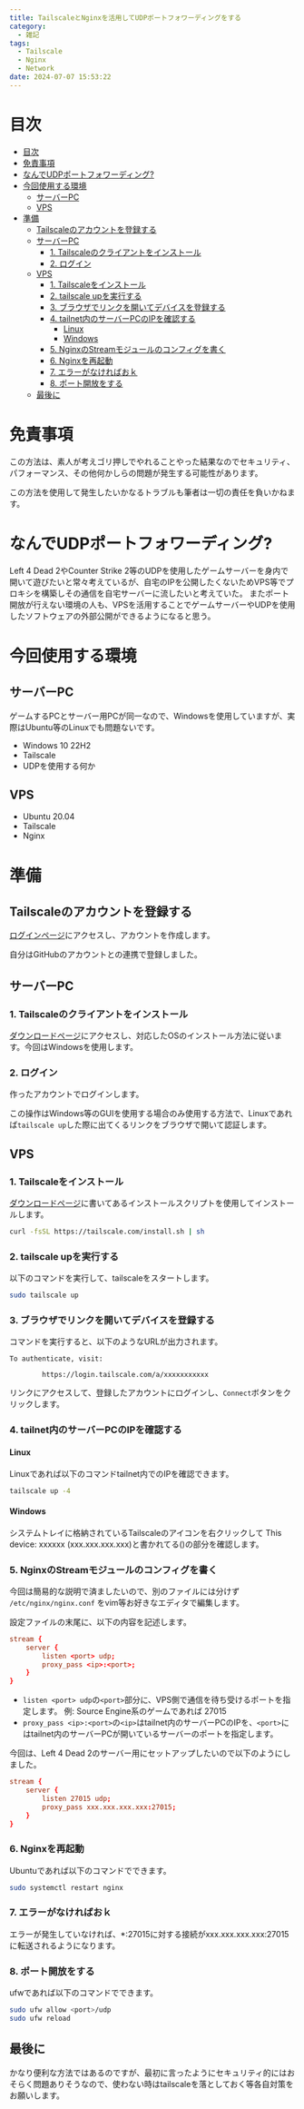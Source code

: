 ```yaml
---
title: TailscaleとNginxを活用してUDPポートフォワーディングをする
category:
  - 雑記
tags:
  - Tailscale
  - Nginx
  - Network
date: 2024-07-07 15:53:22
---
```


# 目次

- [目次](#%E7%9B%AE%E6%AC%A1)
- [免責事項](#%E5%85%8D%E8%B2%AC%E4%BA%8B%E9%A0%85)
- [なんでUDPポートフォワーディング?](#%E3%81%AA%E3%82%93%E3%81%A7udp%E3%83%9D%E3%83%BC%E3%83%88%E3%83%95%E3%82%A9%E3%83%AF%E3%83%BC%E3%83%87%E3%82%A3%E3%83%B3%E3%82%B0)
- [今回使用する環境](#%E4%BB%8A%E5%9B%9E%E4%BD%BF%E7%94%A8%E3%81%99%E3%82%8B%E7%92%B0%E5%A2%83)
  - [サーバーPC](#%E3%82%B5%E3%83%BC%E3%83%90%E3%83%BCpc)
  - [VPS](#vps)
- [準備](#%E6%BA%96%E5%82%99)
  - [Tailscaleのアカウントを登録する](#tailscale%E3%81%AE%E3%82%A2%E3%82%AB%E3%82%A6%E3%83%B3%E3%83%88%E3%82%92%E7%99%BB%E9%8C%B2%E3%81%99%E3%82%8B)
  - [サーバーPC](#%E3%82%B5%E3%83%BC%E3%83%90%E3%83%BCpc-1)
    - [1. Tailscaleのクライアントをインストール](#1-tailscale%E3%81%AE%E3%82%AF%E3%83%A9%E3%82%A4%E3%82%A2%E3%83%B3%E3%83%88%E3%82%92%E3%82%A4%E3%83%B3%E3%82%B9%E3%83%88%E3%83%BC%E3%83%AB)
    - [2. ログイン](#2-%E3%83%AD%E3%82%B0%E3%82%A4%E3%83%B3)
  - [VPS](#vps-1)
    - [1. Tailscaleをインストール](#1-tailscale%E3%82%92%E3%82%A4%E3%83%B3%E3%82%B9%E3%83%88%E3%83%BC%E3%83%AB)
    - [2. tailscale upを実行する](#2-tailscale-up%E3%82%92%E5%AE%9F%E8%A1%8C%E3%81%99%E3%82%8B)
    - [3. ブラウザでリンクを開いてデバイスを登録する](#3-%E3%83%96%E3%83%A9%E3%82%A6%E3%82%B6%E3%81%A7%E3%83%AA%E3%83%B3%E3%82%AF%E3%82%92%E9%96%8B%E3%81%84%E3%81%A6%E3%83%87%E3%83%90%E3%82%A4%E3%82%B9%E3%82%92%E7%99%BB%E9%8C%B2%E3%81%99%E3%82%8B)
    - [4. tailnet内のサーバーPCのIPを確認する](#4-tailnet%E5%86%85%E3%81%AE%E3%82%B5%E3%83%BC%E3%83%90%E3%83%BCpc%E3%81%AEip%E3%82%92%E7%A2%BA%E8%AA%8D%E3%81%99%E3%82%8B)
      - [Linux](#linux)
      - [Windows](#windows)
    - [5. NginxのStreamモジュールのコンフィグを書く](#5-nginx%E3%81%AEstream%E3%83%A2%E3%82%B8%E3%83%A5%E3%83%BC%E3%83%AB%E3%81%AE%E3%82%B3%E3%83%B3%E3%83%95%E3%82%A3%E3%82%B0%E3%82%92%E6%9B%B8%E3%81%8F)
    - [6. Nginxを再起動](#6-nginx%E3%82%92%E5%86%8D%E8%B5%B7%E5%8B%95)
    - [7. エラーがなければおｋ](#7-%E3%82%A8%E3%83%A9%E3%83%BC%E3%81%8C%E3%81%AA%E3%81%91%E3%82%8C%E3%81%B0%E3%81%8A%EF%BD%8B)
    - [8. ポート開放をする](#8-%E3%83%9D%E3%83%BC%E3%83%88%E9%96%8B%E6%94%BE%E3%82%92%E3%81%99%E3%82%8B)
  - [最後に](#%E6%9C%80%E5%BE%8C%E3%81%AB)

# 免責事項

この方法は、素人が考えゴリ押しでやれることやった結果なのでセキュリティ、パフォーマンス、その他何かしらの問題が発生する可能性があります。

この方法を使用して発生したいかなるトラブルも筆者は一切の責任を負いかねます。

# なんでUDPポートフォワーディング?

Left 4 Dead 2やCounter Strike 2等のUDPを使用したゲームサーバーを身内で開いて遊びたいと常々考えているが、自宅のIPを公開したくないためVPS等でプロキシを構築しその通信を自宅サーバーに流したいと考えていた。
またポート開放が行えない環境の人も、VPSを活用することでゲームサーバーやUDPを使用したソフトウェアの外部公開ができるようになると思う。

# 今回使用する環境

## サーバーPC

ゲームするPCとサーバー用PCが同一なので、Windowsを使用していますが、実際はUbuntu等のLinuxでも問題ないです。

- Windows 10 22H2
- Tailscale
- UDPを使用する何か

## VPS

- Ubuntu 20.04
- Tailscale
- Nginx


# 準備



## Tailscaleのアカウントを登録する

[ログインページ](https://login.tailscale.com/login)にアクセスし、アカウントを作成します。

自分はGitHubのアカウントとの連携で登録しました。


## サーバーPC

### 1. Tailscaleのクライアントをインストール

[ダウンロードページ](https://tailscale.com/download)にアクセスし、対応したOSのインストール方法に従います。今回はWindowsを使用します。

### 2. ログイン

作ったアカウントでログインします。 

この操作はWindows等のGUIを使用する場合のみ使用する方法で、Linuxであれば`tailscale up`した際に出てくるリンクをブラウザで開いて認証します。

## VPS

### 1. Tailscaleをインストール

[ダウンロードページ](https://tailscale.com/download/linux)に書いてあるインストールスクリプトを使用してインストールします。

```sh
curl -fsSL https://tailscale.com/install.sh | sh
```

### 2. tailscale upを実行する

以下のコマンドを実行して、tailscaleをスタートします。

```sh
sudo tailscale up
```

### 3. ブラウザでリンクを開いてデバイスを登録する

コマンドを実行すると、以下のようなURLが出力されます。

```
To authenticate, visit:

        https://login.tailscale.com/a/xxxxxxxxxxx
```

リンクにアクセスして、登録したアカウントにログインし、`Connect`ボタンをクリックします。

### 4. tailnet内のサーバーPCのIPを確認する

#### Linux

Linuxであれば以下のコマンドtailnet内でのIPを確認できます。

```sh
tailscale up -4
```

#### Windows

システムトレイに格納されているTailscaleのアイコンを右クリックして This device: xxxxxx (xxx.xxx.xxx.xxx)と書かれてる()の部分を確認します。

### 5. NginxのStreamモジュールのコンフィグを書く

今回は簡易的な説明で済ましたいので、別のファイルには分けず `/etc/nginx/nginx.conf` をvim等お好きなエディタで編集します。

設定ファイルの末尾に、以下の内容を記述します。

```conf
stream {
    server {
        listen <port> udp;
        proxy_pass <ip>:<port>;
    }
}
```

- `listen <port> udp`の`<port>`部分に、VPS側で通信を待ち受けるポートを指定します。 例: Source Engine系のゲームであれば 27015
- `proxy_pass <ip>:<port>`の`<ip>`はtailnet内のサーバーPCのIPを、`<port>`にはtailnet内のサーバーPCが開いているサーバーのポートを指定します。

今回は、Left 4 Dead 2のサーバー用にセットアップしたいので以下のようにしました。

```conf
stream {
    server {
        listen 27015 udp;
        proxy_pass xxx.xxx.xxx.xxx:27015;
    }
}
```

### 6. Nginxを再起動

Ubuntuであれば以下のコマンドでできます。

```sh
sudo systemctl restart nginx
```

### 7. エラーがなければおｋ

エラーが発生していなければ、*:27015に対する接続がxxx.xxx.xxx.xxx:27015に転送されるようになります。

### 8. ポート開放をする

ufwであれば以下のコマンドでできます。

```sh
sudo ufw allow <port>/udp
sudo ufw reload
```

## 最後に

かなり便利な方法ではあるのですが、最初に言ったようにセキュリティ的にはおそらく問題ありそうなので、使わない時はtailscaleを落としておく等各自対策をお願いします。